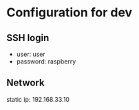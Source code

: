 # Configuration for dev
## SSH login
- user: user
- password: raspberry

## Network
static ip: 192.168.33.10
